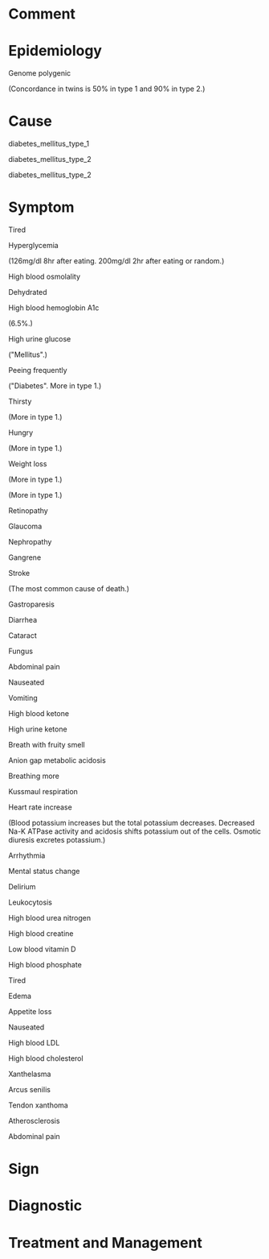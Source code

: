 # Comment

# Epidemiology

Genome polygenic

(Concordance in twins is 50% in type 1 and 90% in type 2.)

# Cause

diabetes_mellitus_type_1

diabetes_mellitus_type_2

diabetes_mellitus_type_2

# Symptom

Tired

Hyperglycemia

(126mg/dl 8hr after eating. 200mg/dl 2hr after eating or random.)

High blood osmolality

Dehydrated

High blood hemoglobin A1c

(6.5%.)

High urine glucose

("Mellitus".)

Peeing frequently

("Diabetes". More in type 1.)

Thirsty

(More in type 1.)

Hungry

(More in type 1.)

Weight loss

(More in type 1.)

(More in type 1.)

Retinopathy

Glaucoma

Nephropathy

Gangrene

Stroke

(The most common cause of death.)

Gastroparesis

Diarrhea

Cataract

Fungus

Abdominal pain

Nauseated

Vomiting

High blood ketone

High urine ketone

Breath with fruity smell

Anion gap metabolic acidosis

Breathing more

Kussmaul respiration

Heart rate increase

(Blood potassium increases but the total potassium decreases. Decreased Na-K ATPase activity and acidosis shifts potassium out of the cells. Osmotic diuresis excretes potassium.)

Arrhythmia

Mental status change

Delirium

Leukocytosis

High blood urea nitrogen

High blood creatine

Low blood vitamin D

High blood phosphate

Tired

Edema

Appetite loss

Nauseated

High blood LDL

High blood cholesterol

Xanthelasma

Arcus senilis

Tendon xanthoma

Atherosclerosis

Abdominal pain

# Sign

# Diagnostic

# Treatment and Management
